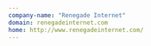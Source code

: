 ```yaml
---
company-name: "Renegade Internet"
domain: renegadeinternet.com
home: http://www.renegadeinternet.com/
---
```




